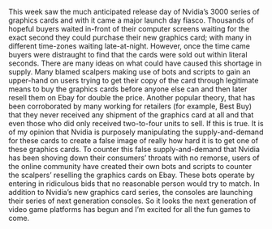 This week saw the much anticipated release day of Nvidia’s 3000 series of graphics cards and with it came a major launch day fiasco. Thousands of hopeful buyers waited in-front of their computer screens waiting for the exact second they could purchase their new graphics card; with many in different time-zones waiting late-at-night. However, once the time came buyers were distraught to find that the cards were sold out within literal seconds. 
There are many ideas on what could have caused this shortage in supply. Many blamed scalpers making use of bots and scripts to gain an upper-hand on users trying to get their copy of the card through legitimate means to buy the graphics cards before anyone else can and then later resell them on Ebay for double the price. 
Another popular theory, that has been corroborated by many working for retailers (for example, Best Buy) that they never received any shipment of the graphics card at all and that even those who did only received two-to-four units to sell.
If this is true. It is of my opinion that Nvidia is purposely manipulating the supply-and-demand for these cards to create a false image of really how hard it is to get one of these graphics cards.
To counter this false supply-and-demand that Nvidia has been shoving down their consumers’ throats with no remorse, users of the online community have created their own bots and scripts to counter the scalpers’ reselling the graphics cards on Ebay. These bots operate by entering in ridiculous bids that no reasonable person would try to match. 
 In addition to Nvidia’s new graphics card series, the consoles are launching their series of next generation consoles. So it looks the next generation of video game platforms has begun and I’m excited for all the fun games to come.
